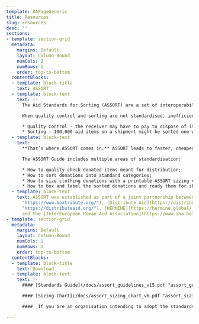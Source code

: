 ```yaml
---
template: DAPageGeneric
title: Resources
slug: resources
desc: ''
sections:
- template: section-grid
  metadata:
    margins: Default
    layout: Column-Bound
    numCols: 2
    numRows: 1
    order: top-to-bottom
  contentBlocks:
  - template: block-title
    text: ASSORT
  - template: block-text
    text: |-
      The Aid Standards for Sorting (ASSORT) are a set of interoperability standards for humanitarian aid that are designed to save grassroots organisations time, effort, and money.

      When quality control and sorting are not standardised, inefficiencies arise. These inefficiencies require significant expenditure of resources:

      * Quality Control - the receiver may have to pay to dispose of items that are culturally inappropriate, out of season, or poor in quality
      * Sorting - 100,000 aid items on a shipment might be sorted one way by the sender and then re-sorted another way by the receiver
  - template: block-text
    text: |-
      **That’s where ASSORT comes in.** ASSORT leads to faster, cheaper, and more responsive aid. By providing a “common language” for aid donations, organisations receiving aid can know ahead of time what is on an aid shipment. When the shipment arrives, they process it much faster than they otherwise could. Indeed, a pilot shipment showed that using ASSORT standards significantly cut down on the receiving organisation’s sorting and processing time. Saving time and volunteer capacity makes a big difference for grassroots aid organisations.

      The ASSORT Guide includes multiple areas of standardisation:

      * How to quality check donated items meant for distribution;
      * How to sort donations into standard categories;
      * How to size clothing donations with a printable ASSORT sizing chart;
      * How to box and label the sorted donations and ready them for shipment.
  - template: block-text
    text: ASSORT was established as part of a joint partnership between [Boxtribute](https://www.boxtribute.org/
      "https://www.boxtribute.org/"), [Distribute Aid](https://distributeaid.org/
      "https://distributeaid.org/"), [HERMINE](https://hermine.global/ "https://hermine.global/"),
      and the [InterEuropean Human Aid Association](https://www.iha.help/ "https://www.iha.help/").
- template: section-grid
  metadata:
    margins: Default
    layout: Column-Bound
    numCols: 1
    numRows: 1
    order: top-to-bottom
  contentBlocks:
  - template: block-title
    text: Download
  - template: block-text
    text: |-
      #### [Standards Guide](/docs/assort_guidelines_v15.pdf "assort_guidelines_v15.pdf")

      #### [Sizing Chart](/docs/assort_sizing_chart_v6.pdf "assort_sizing_chart_v6.pdf")

      #### _If you are an organisation intending to adopt the standards, we strongly encourage you to fill out this form to receive updates when revised versions of the standards come out:_ [_Stay Up To Date_](https://lb.benchmarkemail.com//listbuilder/signupnew?IkfHTmyPVq88gyT7h8Hzz%252F5pwVnAjsSIBdsuOiiRRR3tO5iNRn8gS049TyW7spdJ)_!_

---
```

